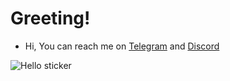 # Greeting!

<!-- - 👋 Hi, I’m __Barra Fiqaulihi__! -->
- Hi, You can reach me on [Telegram](https://t.me/Yuurei_25) and [Discord](https://discord.com/users/931953327179198564)

![Hello sticker](https://media.giphy.com/media/QYkX9IMHthYn0Y3pcG/giphy.gif)
